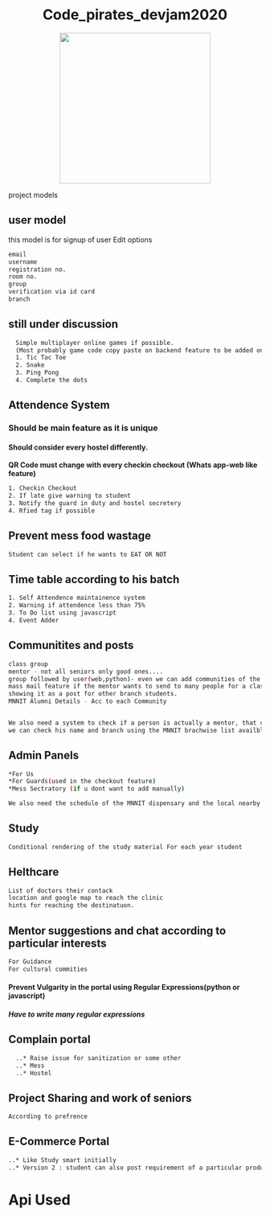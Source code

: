 <h1> <center> Code_pirates_devjam2020 </center> </h1>
<center><img src="http://cdn.designbump.com/wp-content/uploads/2013/01/logo-designs-logos-wings-inspiration-017.jpg" width = "300px"></center>

project models

## user model

this model is for signup of user
Edit options
```bash
email
username
registration no.
room no.
group
verification via id card
branch
```
## still under discussion
```bash
  Simple multiplayer online games if possible.
  (Most probably game code copy paste on backend feature to be added on own.)
  1. Tic Tac Toe
  2. Snake
  3. Ping Pong
  4. Complete the dots
```
## Attendence System
### Should be main feature as it is unique
#### Should consider every hostel differently.
**QR Code must change with every checkin checkout (Whats app-web like feature)**
```bash
1. Checkin Checkout
2. If late give warning to student
3. Notify the guard in duty and hostel secretery
4. Rfied tag if possible
```
## Prevent mess food wastage
  ```bash
  Student can select if he wants to EAT OR NOT
  ```
## Time table according to his batch
```bash
1. Self Attendence maintainence system
2. Warning if attendence less than 75% 
3. To Do list using javascript
4. Event Adder
```

## Communitites and posts

```bash
class group
mentor - not all seniors only good ones....
group followed by user(web,python)- even we can add communities of the UPSC prep. and GATE
mass mail feature if the mentor wants to send to many people for a class, like CC class for the CS and IT branch, likewise also
showing it as a post for other branch students.
MNNIT Alumni Details - Acc to each Community


We also need a system to check if a person is actually a mentor, that can be done by either using his id and verify it, or 
we can check his name and branch using the MNNIT brachwise list availble at College Website.
```
## Admin Panels
```bash
*For Us
*For Guards(used in the checkout feature)
*Mess Sectratory (if u dont want to add manually)

We also need the schedule of the MNNIT dispensary and the local nearby clinics, at least some legitimate data to show for the practical
```
## Study
```bash
Conditional rendering of the study material For each year student
```
## Helthcare
```bash
List of doctors their contack
location and google map to reach the clinic
hints for reaching the destinatuon.
```
## Mentor suggestions and chat according to particular interests
```bash
For Guidance
For cultural commities
```
#### Prevent Vulgarity in the portal using Regular Expressions(python or javascript)
##### Have to write many regular expressions
## Complain portal
```bash
  ..* Raise issue for sanitization or some other
  ..* Mess
  ..* Hostel
```
## Project Sharing and work of seniors
```bash
According to prefrence
```
## E-Commerce Portal
```bash
..* Like Study smart initially
..* Version 2 : student can also post requirement of a particular product as well as post for selling.
```
# Api Used
